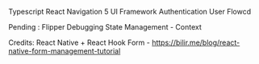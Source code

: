 Typescript
React Navigation 5
UI Framework
Authentication User Flowcd

Pending :
Flipper Debugging
State Management - Context




Credits: 
React Native + React Hook Form - https://bilir.me/blog/react-native-form-management-tutorial